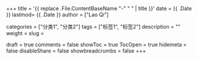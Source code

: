 +++
title = '{{ replace .File.ContentBaseName "-" " " | title }}'
date = {{ .Date }}
lastmod= {{ .Date }}
author = ["Lao Qi"]

categories = ["分类1", "分类2"]
tags = ["标签1", "标签2"] 
description = ""
weight = 
slug = 


draft = true
comments = false
showToc = true
TocOpen = true
hidemeta = false
disableShare = false
showbreadcrumbs = false
+++
